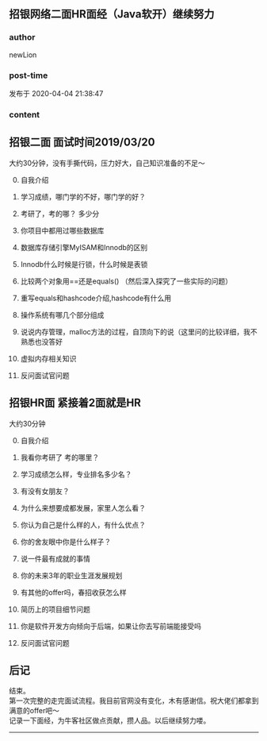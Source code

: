 ## 招银网络二面HR面经（Java软开）继续努力
### author 
newLion
### post-time 

发布于  2020-04-04 21:38:47
### content 
<div class="post-topic-des nc-post-content">
 <h2>
  招银二面 面试时间2019/03/20
 </h2>
 <p>
  大约30分钟，没有手撕代码，压力好大，自己知识准备的不足～
 </p>
 <ol start="0">
  <li>
   <p>
    自我介绍
   </p>
  </li>
  <li>
   <p>
    学习成绩，哪门学的不好，哪门学的好？
   </p>
  </li>
  <li>
   <p>
    考研了，考的哪？ 多少分
   </p>
  </li>
  <li>
   <p>
    你项目中都用过哪些数据库
   </p>
  </li>
  <li>
   <p>
    数据库存储引擎MyISAM和Innodb的区别
   </p>
  </li>
  <li>
   <p>
    Innodb什么时候是行锁，什么时候是表锁
   </p>
  </li>
  <li>
   <p>
    比较两个对象用==还是equals() （然后深入探究了一些实际的问题）
   </p>
  </li>
  <li>
   <p>
    重写equals和hashcode介绍,hashcode有什么用
   </p>
  </li>
  <li>
   <p>
    操作系统有哪几个部分组成
   </p>
  </li>
  <li>
   <p>
    说说内存管理，malloc方法的过程，自顶向下的说（这里问的比较详细，我不熟悉也没答好
   </p>
  </li>
  <li>
   <p>
    虚拟内存相关知识
   </p>
  </li>
  <li>
   <p>
    反问面试官问题
   </p>
  </li>
 </ol>
 <h2>
  招银HR面 紧接着2面就是HR
 </h2>
 <p>
  大约30分钟
 </p>
 <ol start="0">
  <li>
   <p>
    自我介绍
   </p>
  </li>
  <li>
   <p>
    我看你考研了 考的哪里？
   </p>
  </li>
  <li>
   <p>
    学习成绩怎么样，专业排名多少名？
   </p>
  </li>
  <li>
   <p>
    有没有女朋友？
   </p>
  </li>
  <li>
   <p>
    为什么来想要成都发展，家里人怎么看？
   </p>
  </li>
  <li>
   <p>
    你认为自己是什么样的人，有什么优点？
   </p>
  </li>
  <li>
   <p>
    你的舍友眼中你是什么样子？
   </p>
  </li>
  <li>
   <p>
    说一件最有成就的事情
   </p>
  </li>
  <li>
   <p>
    你的未来3年的职业生涯发展规划
   </p>
  </li>
  <li>
   <p>
    有其他的offer吗，春招收获怎么样
   </p>
  </li>
  <li>
   <p>
    简历上的项目细节问题
   </p>
  </li>
  <li>
   <p>
    你是软件开发方向倾向于后端，如果让你去写前端能接受吗
   </p>
  </li>
  <li>
   <p>
    反问面试官问题
   </p>
  </li>
 </ol>
 <h2>
  后记
 </h2>
 <p>
  结束。
  <br/>
  第一次完整的走完面试流程。我目前官网没有变化，木有感谢信。祝大佬们都拿到满意的offer吧～
  <br/>
  记录一下面经，为牛客社区做点贡献，攒人品。以后继续努力喽。
 </p>
 <hr/>
</div>
